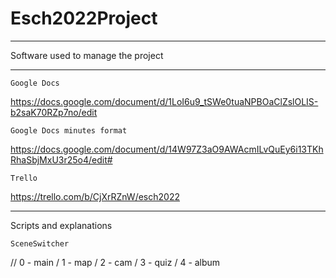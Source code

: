 # Esch2022Project

____________________________________
Software used to manage the project
____________________________________

	Google Docs
https://docs.google.com/document/d/1LoI6u9_tSWe0tuaNPBOaClZslOLIS-b2saK70RZp7no/edit

	Google Docs minutes format
https://docs.google.com/document/d/14W97Z3aO9AWAcmILvQuEy6i13TKhRhaSbjMxU3r25o4/edit#
	
	Trello
https://trello.com/b/CjXrRZnW/esch2022



____________________________________
Scripts and explanations

	SceneSwitcher
// 0 - main / 1 - map / 2 - cam / 3 - quiz / 4 - album
